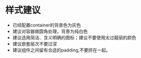 # 样式建议

* 已经配置container的背景色为灰色
* 建议对容器做圆角处理，背景为纯白色
* 建议选用简洁、含义明确的图标；建议不要使用太过靓丽的颜色
* 建议嵌套层次不要过深
* 建议组件之间留有合适的padding,不要挤在一起。

